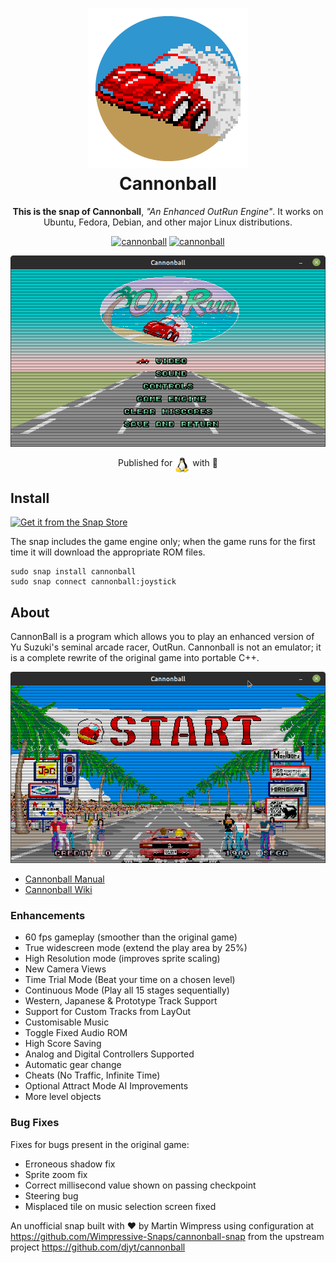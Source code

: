 <h1 align="center">
  <img src=".github/icon.png" alt="Cannonball">
  <br />
  Cannonball
</h1>

<p align="center"><b>This is the snap of Cannonball</b>, <i>"An Enhanced OutRun Engine"</i>. It works on Ubuntu, Fedora, Debian, and other major Linux distributions.</p>

<p align="center">
<a href="https://snapcraft.io/cannonball"><img alt="cannonball" src="https://snapcraft.io/cannonball/badge.svg" /></a>
<a href="https://snapcraft.io/cannonball"><img alt="cannonball" src="https://snapcraft.io/cannonball/trending.svg?name=0" /></a>
</p>

![cannonball-menu](.github/cannonball-menu.png?raw=true "Cannonball")

<p align="center">Published for <img src="https://raw.githubusercontent.com/anythingcodes/slack-emoji-for-techies/gh-pages/emoji/tux.png" align="top" width="24" /> with 💝</p>

## Install

[![Get it from the Snap Store](https://snapcraft.io/static/images/badges/en/snap-store-white.svg)](https://snapcraft.io/cannonball)

The snap includes the game engine only; when the game runs for the first time it will download the appropriate ROM files.

    sudo snap install cannonball
    sudo snap connect cannonball:joystick

## About

CannonBall is a program which allows you to play an enhanced version of Yu Suzuki's seminal arcade racer, OutRun. Cannonball is not an emulator; it is a complete rewrite of the original game into portable C++.

![cannonball-game](.github/cannonball-game.png?raw=true "Cannonball")

  * [Cannonball Manual](https://github.com/djyt/cannonball/wiki/Cannonball-Manual)
  * [Cannonball Wiki](https://github.com/djyt/cannonball/wiki)

### Enhancements

  * 60 fps gameplay (smoother than the original game)
  * True widescreen mode (extend the play area by 25%)
  * High Resolution mode (improves sprite scaling)
  * New Camera Views
  * Time Trial Mode (Beat your time on a chosen level)
  * Continuous Mode (Play all 15 stages sequentially)
  * Western, Japanese & Prototype Track Support
  * Support for Custom Tracks from LayOut
  * Customisable Music
  * Toggle Fixed Audio ROM
  * High Score Saving
  * Analog and Digital Controllers Supported
  * Automatic gear change
  * Cheats (No Traffic, Infinite Time)
  * Optional Attract Mode AI Improvements
  * More level objects

### Bug Fixes

Fixes for bugs present in the original game:

  * Erroneous shadow fix
  * Sprite zoom fix
  * Correct millisecond value shown on passing checkpoint
  * Steering bug
  * Misplaced tile on music selection screen fixed

An unofficial snap built with ❤︎ by Martin Wimpress using configuration at
https://github.com/Wimpressive-Snaps/cannonball-snap from the upstream project https://github.com/djyt/cannonball

